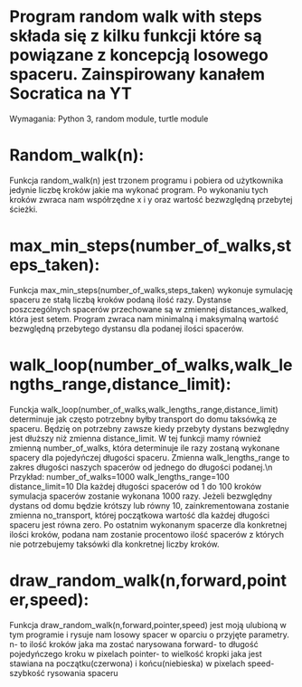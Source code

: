# Program random walk with steps składa się z kilku funkcji które są powiązane z koncepcją losowego spaceru. Zainspirowany kanałem Socratica na YT

Wymagania: Python 3, random module, turtle module

# Random_walk(n):
Funkcja random_walk(n) jest trzonem programu i pobiera od użytkownika jedynie liczbę kroków jakie ma wykonać program.
Po wykonaniu tych kroków zwraca nam współrzędne x i y oraz wartość bezwzględną przebytej ścieżki.

# max_min_steps(number_of_walks,steps_taken):
Funkcja max_min_steps(number_of_walks,steps_taken) wykonuje symulację spaceru ze stałą liczbą kroków
podaną ilość razy. Dystanse poszczególnych spacerów przechowane są w zmiennej distances_walked, która jest setem.
Program zwraca nam minimalną i maksymalną wartość bezwględną przebytego dystansu dla podanej ilości spacerów.



# walk_loop(number_of_walks,walk_lengths_range,distance_limit):
Funckja walk_loop(number_of_walks,walk_lengths_range,distance_limit) determinuje jak często potrzebny byłby
transport do domu taksówką ze spaceru. Będzię on potrzebny zawsze kiedy przebyty dystans bezwględny jest
dłuższy niż zmienna distance_limit.
W tej funkcji mamy również zmienną number_of_walks, która determinuje ile razy zostaną wykonane spacery
dla pojedyńczej długości spaceru.
Zmienna walk_lengths_range to zakres długości naszych spacerów od jednego do długości podanej.\n
Przykład:
number_of_walks=1000
walk_lengths_range=100
distance_limit=10
Dla każdej długości spacerów od 1 do 100 kroków symulacja spacerów zostanie wykonana 1000 razy. Jeżeli bezwględny
dystans od domu będzie krótszy lub równy 10, zainkrementowana zostanie zmienna no_transport, której początkowa
wartość dla każdej długości spaceru jest równa zero. Po ostatnim wykonanym spacerze dla konkretnej ilości
kroków, podana nam zostanie procentowo ilość spacerów z których nie potrzebujemy taksówki dla konkretnej liczby kroków.


# draw_random_walk(n,forward,pointer,speed):
Funkcja draw_random_walk(n,forward,pointer,speed) jest moją ulubioną w tym programie i rysuje nam losowy spacer w
oparciu o przyjęte parametry.
n- to ilość kroków jaka ma zostać narysowana
forward- to długość pojedyńczego kroku w pixelach
pointer- to wielkość kropki jaka jest stawiana na początku(czerwona) i końcu(niebieska) w pixelach
speed- szybkość rysowania spaceru
